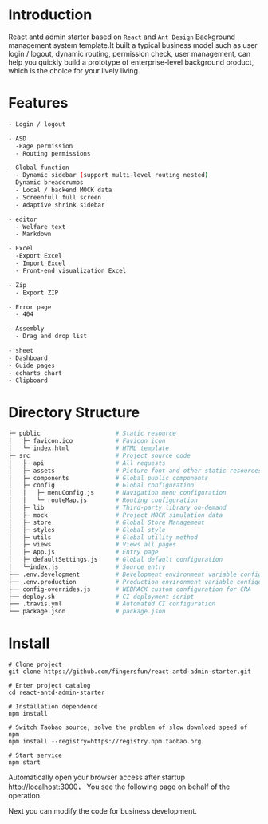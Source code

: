 

# Introduction

React antd admin starter based on `React` and `Ant Design` Background management system template.It built a typical business model such as user login / logout, dynamic routing, permission check, user management, can help you quickly build a prototype of enterprise-level background product, which is the choice for your lively living.


# Features

```bash
- Login / logout

- ASD
  -Page permission
  - Routing permissions

- Global function
  - Dynamic sidebar (support multi-level routing nested)
  Dynamic breadcrumbs
  - Local / backend MOCK data
  - Screenfull full screen
  - Adaptive shrink sidebar

- editor
  - Welfare text
  - Markdown

- Excel
  -Export Excel
  - Import Excel
  - Front-end visualization Excel

- Zip
  - Export ZIP

- Error page
  - 404

- Assembly
  - Drag and drop list

- sheet
- Dashboard
- Guide pages
- echarts chart
- Clipboard
```

# Directory Structure

```bash
├─ public                     # Static resource
│   ├─ favicon.ico            # Favicon icon
│   └─ index.html             # HTML template
├─ src                        # Project source code
│   ├─ api                    # All requests
│   ├─ assets                 # Picture font and other static resources
│   ├─ components             # Global public components
│   ├─ config                 # Global configuration
│   │   ├─ menuConfig.js      # Navigation menu configuration
│   │   └─ routeMap.js        # Routing configuration
│   ├─ lib                    # Third-party library on-demand
│   ├─ mock                   # Project MOCK simulation data
│   ├─ store                  # Global Store Management
│   ├─ styles                 # Global style
│   ├─ utils                  # Global utility method
│   ├─ views                  # Views all pages
│   ├─ App.js                 # Entry page
│   ├─ defaultSettings.js     # Global default configuration
│   └─index.js                # Source entry
├── .env.development          # Development environment variable configuration
├── .env.production           # Production environment variable configuration
├── config-overrides.js       # WEBPACK custom configuration for CRA
├── deploy.sh                 # CI deployment script
├── .travis.yml               # Automated CI configuration
└── package.json              # package.json
```

# Install

```shell
# Clone project
git clone https://github.com/fingersfun/react-antd-admin-starter.git

# Enter project catalog
cd react-antd-admin-starter

# Installation dependence
npm install

# Switch Taobao source, solve the problem of slow download speed of npm
npm install --registry=https://registry.npm.taobao.org

# Start service
npm start
```

Automatically open your browser access after startup [http://localhost:3000](http://localhost:3000)， You see the following page on behalf of the operation.


Next you can modify the code for business development.


